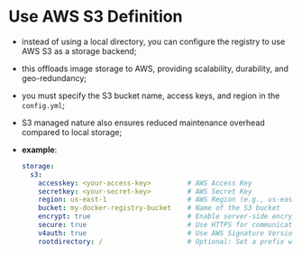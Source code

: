 # Use AWS S3 Definition

- instead of using a local directory, you can configure the registry to use AWS S3 as a storage backend;
- this offloads image storage to AWS, providing scalability, durability, and geo-redundancy;
- you must specify the S3 bucket name, access keys, and region in the `config.yml`;
 

- S3 managed nature also ensures reduced maintenance overhead compared to local storage;
- **example**:

    ```yaml
    storage:
      s3:
        accesskey: <your-access-key>         # AWS Access Key
        secretkey: <your-secret-key>         # AWS Secret Key
        region: us-east-1                    # AWS Region (e.g., us-east-1, eu-west-1, etc.)
        bucket: my-docker-registry-bucket    # Name of the S3 bucket
        encrypt: true                        # Enable server-side encryption for stored objects
        secure: true                         # Use HTTPS for communication with S3
        v4auth: true                         # Use AWS Signature Version 4 (recommended)
        rootdirectory: /                     # Optional: Set a prefix within the bucket
    ```
